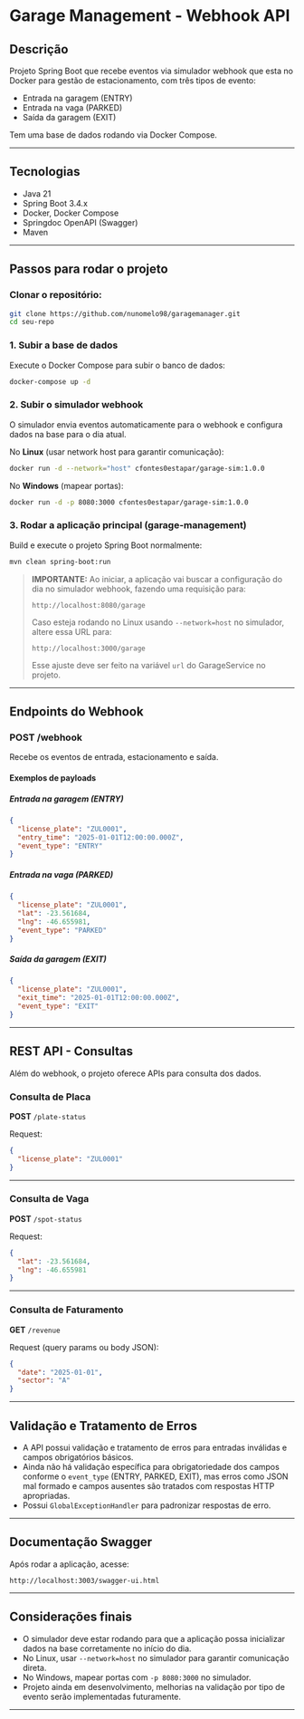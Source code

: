 
# Garage Management - Webhook API

## Descrição

Projeto Spring Boot que recebe eventos via simulador webhook que esta no Docker para gestão de estacionamento, com três tipos de evento:
- Entrada na garagem (ENTRY)
- Entrada na vaga (PARKED)
- Saída da garagem (EXIT)

Tem uma base de dados rodando via Docker Compose.

---

## Tecnologias

- Java 21
- Spring Boot 3.4.x
- Docker, Docker Compose
- Springdoc OpenAPI (Swagger)
- Maven

---

## Passos para rodar o projeto

### Clonar o repositório:

```bash
git clone https://github.com/nunomelo98/garagemanager.git
cd seu-repo
```

### 1. Subir a base de dados

Execute o Docker Compose para subir o banco de dados:

```bash
docker-compose up -d
```

### 2. Subir o simulador webhook

O simulador envia eventos automaticamente para o webhook e configura dados na base para o dia atual.

No **Linux** (usar network host para garantir comunicação):

```bash
docker run -d --network="host" cfontes0estapar/garage-sim:1.0.0
```

No **Windows** (mapear portas):

```bash
docker run -d -p 8080:3000 cfontes0estapar/garage-sim:1.0.0
```

### 3. Rodar a aplicação principal (garage-management)

Build e execute o projeto Spring Boot normalmente:

```bash
mvn clean spring-boot:run
```

> **IMPORTANTE:**
> Ao iniciar, a aplicação vai buscar a configuração do dia no simulador webhook, fazendo uma requisição para:
>
> ```
> http://localhost:8080/garage
> ```
>
> Caso esteja rodando no Linux usando `--network=host` no simulador, altere essa URL para:
>
> ```
> http://localhost:3000/garage
> ```
>
> Esse ajuste deve ser feito na variável `url` do GarageService no projeto.

---

## Endpoints do Webhook

### POST /webhook

Recebe os eventos de entrada, estacionamento e saída.

#### Exemplos de payloads

##### Entrada na garagem (ENTRY)

```json
{
  "license_plate": "ZUL0001",
  "entry_time": "2025-01-01T12:00:00.000Z",
  "event_type": "ENTRY"
}
```

##### Entrada na vaga (PARKED)

```json
{
  "license_plate": "ZUL0001",
  "lat": -23.561684,
  "lng": -46.655981,
  "event_type": "PARKED"
}
```

##### Saída da garagem (EXIT)

```json
{
  "license_plate": "ZUL0001",
  "exit_time": "2025-01-01T12:00:00.000Z",
  "event_type": "EXIT"
}
```

---

## REST API - Consultas

Além do webhook, o projeto oferece APIs para consulta dos dados.

### Consulta de Placa

**POST** `/plate-status`

Request:

```json
{
  "license_plate": "ZUL0001"
}
```

---

### Consulta de Vaga

**POST** `/spot-status`

Request:

```json
{
  "lat": -23.561684,
  "lng": -46.655981
}
```

---

### Consulta de Faturamento

**GET** `/revenue`

Request (query params ou body JSON):

```json
{
  "date": "2025-01-01",
  "sector": "A"
}
```

---

## Validação e Tratamento de Erros

- A API possui validação e tratamento de erros para entradas inválidas e campos obrigatórios básicos.
- Ainda não há validação específica para obrigatoriedade dos campos conforme o `event_type` (ENTRY, PARKED, EXIT), mas erros como JSON mal formado e campos ausentes são tratados com respostas HTTP apropriadas.
- Possui `GlobalExceptionHandler` para padronizar respostas de erro.

---

## Documentação Swagger

Após rodar a aplicação, acesse:
```
http://localhost:3003/swagger-ui.html
```

---

## Considerações finais

- O simulador deve estar rodando para que a aplicação possa inicializar dados na base corretamente no início do dia.
- No Linux, usar `--network=host` no simulador para garantir comunicação direta.
- No Windows, mapear portas com `-p 8080:3000` no simulador.
- Projeto ainda em desenvolvimento, melhorias na validação por tipo de evento serão implementadas futuramente.

---
